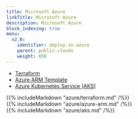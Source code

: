 ```yaml
---
title: Microsoft Azure
linkTitle: Microsoft Azure
description: Microsoft Azure
block_indexing: true
menu:
  v2.0:
    identifier: deploy-in-azure
    parent: public-clouds
    weight: 650
---
```


<ul class="nav nav-tabs nav-tabs-yb">
  <li>
    <a href="#terraform" class="nav-link active" id="terraform-tab" data-toggle="tab" role="tab" aria-controls="terraform" aria-selected="true">
      <i class="icon-shell"></i>
      Terraform
    </a>
  </li>
  <li>
    <a href="#azure-arm" class="nav-link" id="azure-arm-tab" data-toggle="tab" role="tab" aria-controls="terraform" aria-selected="true">
      <i class="icon-shell"></i>
      Azure ARM Template
    </a>
  </li>
  <li>
    <a href="#aks" class="nav-link" id="aks-tab" data-toggle="tab" role="tab" aria-controls="aks" aria-selected="true">
      <i class="fas fa-cubes" aria-hidden="true"></i>
      Azure Kubernetes Service (AKS)
    </a>
  </li>
</ul>

<div class="tab-content">
  <div id="terraform" class="tab-pane fade" role="tabpanel" aria-labelledby="terraform-tab">
    {{% includeMarkdown "azure/terraform.md" /%}}
  </div>
  <div id="azure-arm" class="tab-pane fade" role="tabpanel" aria-labelledby="azure-arm-tab">
    {{% includeMarkdown "azure/azure-arm.md" /%}}
  </div>
    <div id="aks" class="tab-pane fade show active" role="tabpanel" aria-labelledby="aks-tab">
    {{% includeMarkdown "azure/aks.md" /%}}
  </div>
</div>
